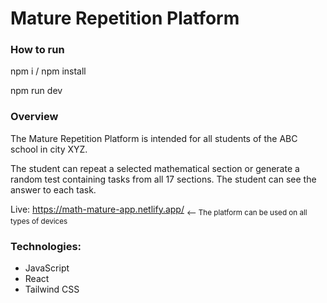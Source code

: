 ﻿# Mature Repetition Platform

### How to run
<p>npm i / npm install</p>
<p>npm run dev</p>


### Overview
<p>The Mature Repetition Platform is intended for all students of the ABC school in city XYZ.<p>
<p>The student can repeat a selected mathematical section or generate a random test containing tasks from all 17 sections. The student can see the answer to each task.</p>

Live: https://math-mature-app.netlify.app/
<sub> <-- The platform can be used on all types of devices</sub>
### Technologies:
* JavaScript
* React
* Tailwind CSS

